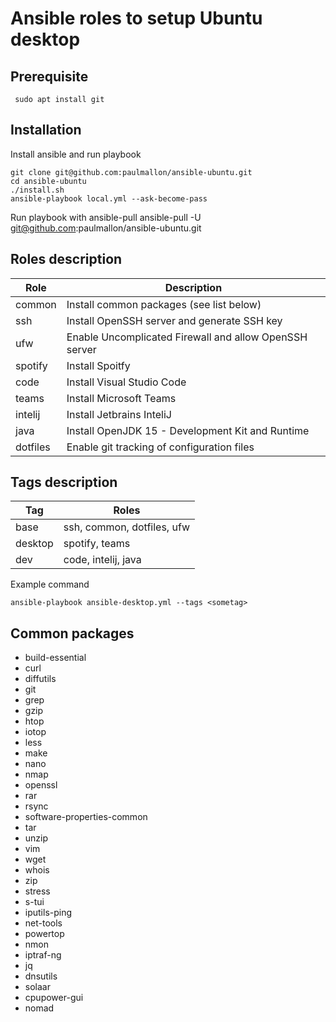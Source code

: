 # Ansible roles to setup Ubuntu desktop

 ## Prerequisite

     sudo apt install git


## Installation
    
Install ansible and run playbook

    git clone git@github.com:paulmallon/ansible-ubuntu.git
    cd ansible-ubuntu
    ./install.sh
    ansible-playbook local.yml --ask-become-pass

Run playbook with ansible-pull
    ansible-pull -U git@github.com:paulmallon/ansible-ubuntu.git




## Roles description

| Role                     | Description  
|--------------------------|----------------------------------------------
|common                    | Install common packages (see list below)
|ssh                       | Install OpenSSH server and generate SSH key
|ufw                       | Enable Uncomplicated Firewall and allow OpenSSH server
|spotify                   | Install Spoitfy 
|code                      | Install Visual Studio Code
|teams                     | Install Microsoft Teams
|intelij                   | Install Jetbrains InteliJ
|java                      | Install  OpenJDK 15 - Development Kit and Runtime
|dotfiles                  | Enable git tracking of configuration files 



## Tags description

| Tag | Roles
|-----|----------------
|base | ssh, common, dotfiles, ufw
|desktop| spotify, teams
|dev| code, intelij, java



Example command

    ansible-playbook ansible-desktop.yml --tags <sometag>



## Common packages

  - build-essential
  - curl
  - diffutils
  - git
  - grep
  - gzip
  - htop
  - iotop
  - less
  - make
  - nano
  - nmap
  - openssl
  - rar
  - rsync
  - software-properties-common
  - tar
  - unzip
  - vim
  - wget
  - whois
  - zip
  - stress
  - s-tui
  - iputils-ping 
  - net-tools
  - powertop
  - nmon
  - iptraf-ng
  - jq
  - dnsutils
  - solaar
  - cpupower-gui
  - nomad

